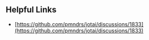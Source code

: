 ## Helpful Links

- [https://github.com/pmndrs/jotai/discussions/1833](https://github.com/pmndrs/jotai/discussions/1833)
